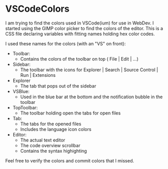 # VSCodeColors
I am trying to find the colors used in VSCode(ium) for use in WebDev.
I started using the GIMP color picker to find the colors of the editor.
This is a CSS file declaring variables with fitting names holding hex color codes.

I used these names for the colors (with an "VS" on front):
- Toolbar:
  - Contains the colors of the toolbar on top ( File | Edit | ...)
- Sidebar:
  - The toolbar with the icons for Explorer | Search | Source Control | Run | Extensions
- Explorer
  - The tab that pops out of the sidebar
- VSBlue:
  - Used in the blue bar at the bottom and the notification bubble in the toolbar
- TopToolbar:
  - The toolbar holding open the tabs for open files
- Tab:
  - The tabs for the opened files
  - Includes the  language icon colors
- Editor:
  - The actual text editor
  - The code overview scrollbar
  - Contains the syntax highighting
  

Feel free to verify the colors and commit colors that I missed.
